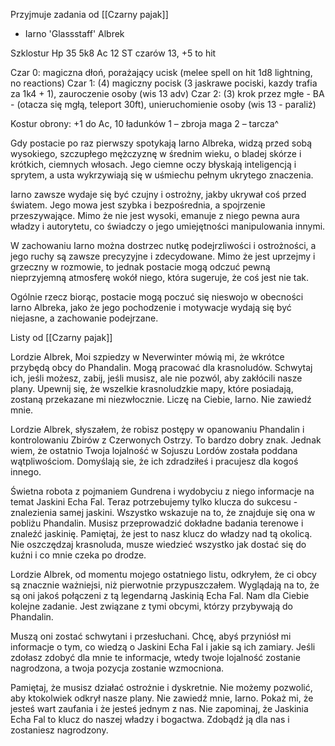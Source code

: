 Przyjmuje zadania od [[Czarny pajak]]
- Iarno 'Glassstaff' Albrek


Szklostur
Hp 35 5k8
Ac 12
ST czarów 13, +5 to hit

Czar 0: magiczna dłoń, porażający ucisk (melee spell on hit 1d8 lightning, no reactions)
Czar 1: (4) magiczny pocisk (3 jaskrawe pociski, kazdy trafia za 1k4 + 1), zauroczenie osoby (wis 13 adv)
Czar 2: (3) krok przez mgłe - BA - (otacza się mgłą, teleport 30ft), unieruchomienie osoby (wis 13 - paraliż)

Kostur obrony: +1 do Ac, 10 ładunków
1 – zbroja maga
2 – tarcza^

Gdy postacie po raz pierwszy spotykają Iarno Albreka, widzą przed sobą wysokiego, szczupłego mężczyznę w średnim wieku, o bladej skórze i krótkich, ciemnych włosach. Jego ciemne oczy błyskają inteligencją i sprytem, a usta wykrzywiają się w uśmiechu pełnym ukrytego znaczenia.

Iarno zawsze wydaje się być czujny i ostrożny, jakby ukrywał coś przed światem. Jego mowa jest szybka i bezpośrednia, a spojrzenie przeszywające. Mimo że nie jest wysoki, emanuje z niego pewna aura władzy i autorytetu, co świadczy o jego umiejętności manipulowania innymi.

W zachowaniu Iarno można dostrzec nutkę podejrzliwości i ostrożności, a jego ruchy są zawsze precyzyjne i zdecydowane. Mimo że jest uprzejmy i grzeczny w rozmowie, to jednak postacie mogą odczuć pewną nieprzyjemną atmosferę wokół niego, która sugeruje, że coś jest nie tak.

Ogólnie rzecz biorąc, postacie mogą poczuć się nieswojo w obecności Iarno Albreka, jako że jego pochodzenie i motywacje wydają się być niejasne, a zachowanie podejrzane.


Listy od [[Czarny pajak]]

Lordzie Albrek, 
Moi szpiedzy w Neverwinter mówią mi, że wkrótce przybędą obcy do Phandalin. Mogą pracować dla krasnoludów. Schwytaj ich, jeśli możesz, zabij, jeśli musisz, ale nie pozwól, aby zakłócili nasze plany. Upewnij się, że wszelkie krasnoludzkie mapy, które posiadają, zostaną przekazane mi niezwłocznie. Liczę na Ciebie, Iarno. Nie zawiedź mnie.


Lordzie Albrek, 
słyszałem, że robisz postępy w opanowaniu Phandalin i kontrolowaniu Zbirów z Czerwonych Ostrzy. To bardzo dobry znak. Jednak wiem, że ostatnio Twoja lojalność w Sojuszu Lordów została poddana wątpliwościom. Domyślają sie, że ich zdradziłeś i pracujesz dla kogoś innego.

Świetna robota z pojmaniem Gundrena i wydobyciu z niego informacje na temat Jaskini Echa Fal. Teraz potrzebujemy tylko klucza do sukcesu - znalezienia samej jaskini. Wszystko wskazuje na to, że znajduje się ona w pobliżu Phandalin. Musisz przeprowadzić dokładne badania terenowe i znaleźć jaskinię. Pamiętaj, że jest to nasz klucz do władzy nad tą okolicą. Nie oszczędzaj krasnoluda, musze wiedzieć wszystko jak dostać się do kuźni i co mnie czeka po drodze.
            




Lordzie Albrek,
od momentu mojego ostatniego listu, odkryłem, że ci obcy są znacznie ważniejsi, niż pierwotnie przypuszczałem. Wyglądają na to, że są oni jakoś połączeni z tą legendarną Jaskinią Echa Fal. 
Nam dla Ciebie kolejne zadanie. Jest związane z tymi obcymi, którzy przybywają do Phandalin. 

Muszą oni zostać schwytani i przesłuchani. Chcę, abyś przyniósł mi informacje o tym, co wiedzą o Jaskini Echa Fal i jakie są ich zamiary. Jeśli zdołasz zdobyć dla mnie te informacje, wtedy twoje lojalność zostanie nagrodzona, a twoja pozycja zostanie wzmocniona.

Pamiętaj, że musisz działać ostrożnie i dyskretnie. Nie możemy pozwolić, aby ktokolwiek odkrył nasze plany. Nie zawiedź mnie, Iarno. Pokaż mi, że jesteś wart zaufania i że jesteś jednym z nas. Nie zapominaj, że Jaskinia Echa Fal to klucz do naszej władzy i bogactwa. Zdobądź ją dla nas i zostaniesz nagrodzony.
